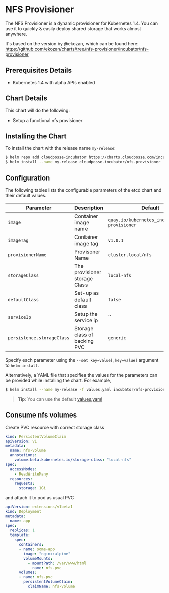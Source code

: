 # NFS Provisioner

The NFS Provisioner is a dynamic provisioner for Kubernetes 1.4.
You can use it to quickly & easily deploy shared storage that works almost anywhere.

It's based on the version by @ekozan, which can be found here: 
   https://github.com/ekozan/charts/tree/nfs-provisioner/incubator/nfs-provisioner


## Prerequisites Details
* Kubernetes 1.4 with alpha APIs enabled

## Chart Details
This chart will do the following:

* Setup a functional nfs provisioner

## Installing the Chart

To install the chart with the release name `my-release`:

```bash
$ helm repo add cloudposse-incubator https://charts.cloudposse.com/incubator
$ helm install --name my-release cloudposse-incubator/nfs-provisioner
```

## Configuration

The following tables lists the configurable parameters of the etcd chart and their default values.


| Parameter                  | Description                            | Default                                                    |
| -------------------------- | -------------------------------------- | ---------------------------------------------------------- |
| `image`                    | Container image name                   | `quay.io/kubernetes_incubator/nfs-provisioner`             |
| `imageTag`                 | Container image tag                    | `v1.0.1`                                                   |
| `provisionerName`          | Provisoner Name                        | `cluster.local/nfs`                                        |
| `storageClass`             | The provisioner storage Class          | `local-nfs`                                                |
| `defaultClass`             | Set-up as default class                | `false`                                                    |
| `serviceIp`                | Setup the service ip                   | ``                                                         |
| `persistence.storageClass` | Storage class of backing PVC           | `generic`                                                      |

Specify each parameter using the `--set key=value[,key=value]` argument to `helm install`.

Alternatively, a YAML file that specifies the values for the parameters can be provided while installing the chart. For example,

```bash
$ helm install --name my-release -f values.yaml incubator/nfs-provisioner
```

> **Tip**: You can use the default [values.yaml](values.yaml)


## Consume nfs volumes

Create PVC resource with correct storage class

```yaml
kind: PersistentVolumeClaim
apiVersion: v1
metadata:
  name: nfs-volume
  annotations:
    volume.beta.kubernetes.io/storage-class: "local-nfs"
spec:
  accessModes:
    - ReadWriteMany
  resources:
    requests:
      storage: 1Gi
```

and attach it to pod as usual PVC

```yaml
apiVersion: extensions/v1beta1
kind: Deployment
metadata:
  name: app
spec:
  replicas: 1
  template:
    spec:
      containers:
      - name: some-app
        image: "nginx:alpine"
        volumeMounts:
          - mountPath: /var/www/html
            name: nfs-pvc
      volumes:
      - name: nfs-pvc
        persistentVolumeClaim:
          claimName: nfs-volume
```
